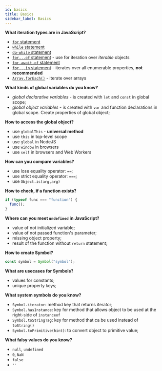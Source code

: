 ```yaml
---
id: basics
title: Basics
sidebar_label: Basics
---
```


**What iteration types are in JavaScript?**

- [`for` statement](https://developer.mozilla.org/en-US/docs/Web/JavaScript/Reference/Statements/for)
- [`while` statement](https://developer.mozilla.org/en-US/docs/Web/JavaScript/Reference/statements/while)
- [`do-while` statement](https://developer.mozilla.org/en-US/docs/Web/JavaScript/Reference/statements/do...while)
- [`for...of` statement](https://developer.mozilla.org/en-US/docs/Web/JavaScript/Reference/Statements/for...of) - use for iteration over _iterable_ objects
- [`for-await-of` statement](https://developer.mozilla.org/en-US/docs/Web/JavaScript/Reference/Statements/for-await...of)
- [`for...in` statement](https://developer.mozilla.org/en-US/docs/Web/JavaScript/Reference/Statements/for...in) - iterates over all enumerable properties, **not recommended**
- [`Array.forEach()`](https://developer.mozilla.org/en-US/docs/Web/JavaScript/Reference/Global_Objects/Array/forEach) - iterate over arrays

**What kinds of global variables do you know?**

- _global declarative variables_ - is created with `let` and `const` in global scope;
- _global object variables_ - is created with `var` and function declarations in global scope. Create properties of global object;

**How to access the global object?**

- use `globalThis` - **universal method**
- use `this` in top-level scope
- use `global` in NodeJS
- use `window` in browsers
- use `self` in browsers and Web Workers

**How can you compare variables?**

- use lose equality operator: `==`;
- use strict equality operator: `===`;
- use `Object.is(arg,arg)`

**How to check, if a function exists?**

```javascript
if (typeof func === "function") {
  func();
}
```

**Where can you meet `undefined` in JavaScript?**

- value of not initialized variable;
- value of not passed function's parameter;
- missing object property;
- result of the function without `return` statement;

**How to create Symbol?**

```javascript
const symbol = Symbol("symbol");
```

**What are usecases for Symbols?**

- values for constants;
- unique property keys;

**What system symbols do you know?**

- `Symbol.iterator`: method key that returns iterator;
- `Symbol.hasInstance`: key for method that allows object to be used at the right-side of `instanceof`
- `Symbol.toStringTag`: key for method that ca be used instead of `toString()`
- `Symbol.toPrimitive(hint)`: to convert object to primitive value;

**What falsy values do you know?**

- `null`, `undefined`
- `0`, `NaN`
- `false`
- `''`
